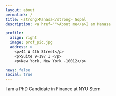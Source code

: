 ```yaml
---
layout: about
permalink: /
title: <strong>Manasa</strong> Gopal
description: <a href="">About me</a>I am Manasa

profile:
  align: right
  image: prof_pic.jpg
  address: >
    <p>44 W 4th Street</p>
    <p>Suite 9-197 I </p>
    <p>New York, New York -10012</p>

news: false
social: true
---
```


I am a PhD Candidate in Finance at NYU Stern 
